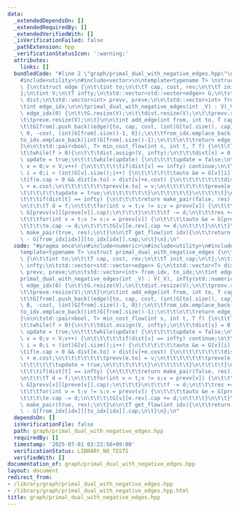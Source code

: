 ```yaml
---
data:
  _extendedDependsOn: []
  _extendedRequiredBy: []
  _extendedVerifiedWith: []
  _isVerificationFailed: false
  _pathExtension: hpp
  _verificationStatusIcon: ':warning:'
  attributes:
    links: []
  bundledCode: "#line 2 \"graph/primal_dual_with_negative_edges.hpp\"\n\n#include<numeric>\n\
    #include<utility>\n#include<vector>\n\ntemplate<typename T> \nstruct primal_dual_with_negative_edges\
    \ {\n\tstruct edge {\n\t\tint to;\n\t\tT cap, cost, rev;\n\t\tT init_cap;\n\t\
    };\n\tint V;\n\tT infty;\n\tstd::vector<std::vector<edge>> G;\n\tstd::vector<T>\
    \ dist;\n\tstd::vector<int> prevv, preve;\n\n\tstd::vector<int> from_idx, to_idx;\n\
    \tint edge_idx;\n\n\tprimal_dual_with_negative_edges(int _V) : V(_V), infty(std::numeric_limits<T>::max()/2),\
    \ edge_idx(0) {\n\t\tG.resize(V);\n\t\tdist.resize(V);\n\t\tprevv.resize(V);\n\
    \t\tpreve.resize(V);\n\t}\n\n\tint add_edge(int from, int to, T cap, T cost) {\n\
    \t\tG[from].push_back((edge){to, cap, cost, (int)G[to].size(), cap});\n\t\tG[to].push_back((edge){from,\
    \ 0, -cost, (int)G[from].size()-1, 0});\n\t\tfrom_idx.emplace_back(from);\n\t\t\
    to_idx.emplace_back((int)G[from].size()-1);\n\t\t\n\t\treturn edge_idx++;\n\t\
    }\n\n\tstd::pair<bool, T> min_cost_flow(int s, int t, T f) {\n\t\tT res = 0;\n\
    \t\twhile(f > 0){\n\t\t\tdist.assign(V, infty);\n\t\t\tdist[s] = 0;\n\t\t\tbool\
    \ update = true;\n\t\t\twhile(update) {\n\t\t\t\tupdate = false;\n\t\t\t\tfor(int\
    \ v = 0;v < V;v++) {\n\t\t\t\t\tif(dist[v] == infty) continue;\n\t\t\t\t\tfor(int\
    \ i = 0;i < (int)G[v].size();i++) {\n\t\t\t\t\t\tauto &e = G[v][i];\n\t\t\t\t\t\
    \tif(e.cap > 0 && dist[e.to] > dist[v]+e.cost) {\n\t\t\t\t\t\t\tdist[e.to] = dist[v]\
    \ + e.cost;\n\t\t\t\t\t\t\tprevv[e.to] = v;\n\t\t\t\t\t\t\tpreve[e.to] = i;\n\t\
    \t\t\t\t\t\tupdate = true;\n\t\t\t\t\t\t}\n\t\t\t\t\t}\n\t\t\t\t}\n\t\t\t}\n\n\
    \t\t\tif(dist[t] == infty) {\n\t\t\t\treturn make_pair(false, res);\n\t\t\t}\n\
    \n\t\t\tT d = f;\n\t\t\tfor(int v = t;v != s;v = prevv[v]) {\n\t\t\t\td = min(d,\
    \ G[prevv[v]][preve[v]].cap);\n\t\t\t}\n\t\t\tf -= d;\n\t\t\tres += d*dist[t];\n\
    \t\t\tfor(int v = t;v != s;v = prevv[v]) {\n\t\t\t\tauto &e = G[prevv[v]][preve[v]];\n\
    \t\t\t\te.cap -= d;\n\t\t\t\tG[v][e.rev].cap += d;\n\t\t\t}\n\t\t}\n\t\treturn\
    \ make_pair(true, res);\n\t}\n\n\tT get_flow(int idx){\n\t\treturn G[from_idx[idx]][to_idx[idx]].init_cap\
    \ - G[from_idx[idx]][to_idx[idx]].cap;\n\t}\n};\n"
  code: "#pragma once\n\n#include<numeric>\n#include<utility>\n#include<vector>\n\n\
    template<typename T> \nstruct primal_dual_with_negative_edges {\n\tstruct edge\
    \ {\n\t\tint to;\n\t\tT cap, cost, rev;\n\t\tT init_cap;\n\t};\n\tint V;\n\tT\
    \ infty;\n\tstd::vector<std::vector<edge>> G;\n\tstd::vector<T> dist;\n\tstd::vector<int>\
    \ prevv, preve;\n\n\tstd::vector<int> from_idx, to_idx;\n\tint edge_idx;\n\n\t\
    primal_dual_with_negative_edges(int _V) : V(_V), infty(std::numeric_limits<T>::max()/2),\
    \ edge_idx(0) {\n\t\tG.resize(V);\n\t\tdist.resize(V);\n\t\tprevv.resize(V);\n\
    \t\tpreve.resize(V);\n\t}\n\n\tint add_edge(int from, int to, T cap, T cost) {\n\
    \t\tG[from].push_back((edge){to, cap, cost, (int)G[to].size(), cap});\n\t\tG[to].push_back((edge){from,\
    \ 0, -cost, (int)G[from].size()-1, 0});\n\t\tfrom_idx.emplace_back(from);\n\t\t\
    to_idx.emplace_back((int)G[from].size()-1);\n\t\t\n\t\treturn edge_idx++;\n\t\
    }\n\n\tstd::pair<bool, T> min_cost_flow(int s, int t, T f) {\n\t\tT res = 0;\n\
    \t\twhile(f > 0){\n\t\t\tdist.assign(V, infty);\n\t\t\tdist[s] = 0;\n\t\t\tbool\
    \ update = true;\n\t\t\twhile(update) {\n\t\t\t\tupdate = false;\n\t\t\t\tfor(int\
    \ v = 0;v < V;v++) {\n\t\t\t\t\tif(dist[v] == infty) continue;\n\t\t\t\t\tfor(int\
    \ i = 0;i < (int)G[v].size();i++) {\n\t\t\t\t\t\tauto &e = G[v][i];\n\t\t\t\t\t\
    \tif(e.cap > 0 && dist[e.to] > dist[v]+e.cost) {\n\t\t\t\t\t\t\tdist[e.to] = dist[v]\
    \ + e.cost;\n\t\t\t\t\t\t\tprevv[e.to] = v;\n\t\t\t\t\t\t\tpreve[e.to] = i;\n\t\
    \t\t\t\t\t\tupdate = true;\n\t\t\t\t\t\t}\n\t\t\t\t\t}\n\t\t\t\t}\n\t\t\t}\n\n\
    \t\t\tif(dist[t] == infty) {\n\t\t\t\treturn make_pair(false, res);\n\t\t\t}\n\
    \n\t\t\tT d = f;\n\t\t\tfor(int v = t;v != s;v = prevv[v]) {\n\t\t\t\td = min(d,\
    \ G[prevv[v]][preve[v]].cap);\n\t\t\t}\n\t\t\tf -= d;\n\t\t\tres += d*dist[t];\n\
    \t\t\tfor(int v = t;v != s;v = prevv[v]) {\n\t\t\t\tauto &e = G[prevv[v]][preve[v]];\n\
    \t\t\t\te.cap -= d;\n\t\t\t\tG[v][e.rev].cap += d;\n\t\t\t}\n\t\t}\n\t\treturn\
    \ make_pair(true, res);\n\t}\n\n\tT get_flow(int idx){\n\t\treturn G[from_idx[idx]][to_idx[idx]].init_cap\
    \ - G[from_idx[idx]][to_idx[idx]].cap;\n\t}\n};\n"
  dependsOn: []
  isVerificationFile: false
  path: graph/primal_dual_with_negative_edges.hpp
  requiredBy: []
  timestamp: '2025-07-01 03:22:56+09:00'
  verificationStatus: LIBRARY_NO_TESTS
  verifiedWith: []
documentation_of: graph/primal_dual_with_negative_edges.hpp
layout: document
redirect_from:
- /library/graph/primal_dual_with_negative_edges.hpp
- /library/graph/primal_dual_with_negative_edges.hpp.html
title: graph/primal_dual_with_negative_edges.hpp
---
```

